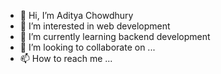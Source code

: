- 👋 Hi, I’m Aditya Chowdhury
- 👀 I’m interested in web development
- 🌱 I’m currently learning backend development
- 💞️ I’m looking to collaborate on ...
- 📫 How to reach me ...

<!---
AdityaChowdhury2/AdityaChowdhury2 is a ✨ special ✨ repository because its `README.md` (this file) appears on your GitHub profile.
You can click the Preview link to take a look at your changes.
--->
